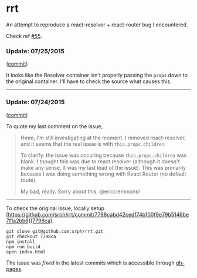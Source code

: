 # rrt

An attempt to reproduce a react-resolver + react-router bug I encountered.

Check ref [#55](https://github.com/ericclemmons/react-resolver/issues/55).

### Update: 07/25/2015

([commit](https://github.com/srph/rrt/commit/4de22f7993a60cda8a04d3758c587f06a980db4e))

It looks like the Resolver container isn't properly passing the `props` down to the original container. I'll have to check the source what causes this.

---

### Update: 07/24/2015

([commit](https://github.com/srph/rrt/tree/e8568c4fc45f9b04d75d4e1e1bef0bc9ac26c57e))

To quote my last comment on the issue,

> Hmm, I'm still investigating at the moment. I removed react-resolver, and it seems that the real issue is with `this.props.children`.
>
> To clarify. the issue was occuring because `this.props.children` was blank. I thought this was due to react resolver (although it doesn't make any sense, it was my last lead of the issue). This was primarily because I was doing something wrong with React Router (no default route).
>
> My bad, really. Sorry about this, @ericclemmons!

---

To check the original issue, locally setup [https://github.com/srph/rrt/commit/7798cabd42cedf74b100f9e79b5146be7f1a2bb6](7798ca).

```
git clone git@github.com:srph/rrt.git
git checkout 7798ca
npm install
npm run build
open index.html
```

The issue was *fixed* in the latest commits which is accessible through [gh-pages](https://srph.github.io/rrt).
